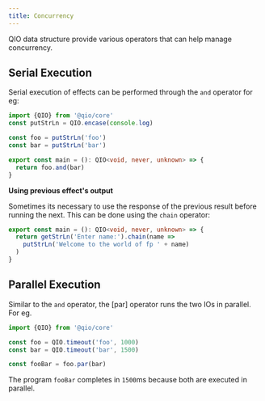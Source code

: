 ```yaml
---
title: Concurrency
---
```


QIO data structure provide various operators that can help manage concurrency.

## Serial Execution

Serial execution of effects can be performed through the `and` operator for eg:

```ts
import {QIO} from '@qio/core'
const putStrLn = QIO.encase(console.log)

const foo = putStrLn('foo')
const bar = putStrLn('bar')

export const main = (): QIO<void, never, unknown> => {
  return foo.and(bar)
}
```

**Using previous effect's output**

Sometimes its necessary to use the response of the previous result before running the next. This can be done using the `chain` operator:

```ts
export const main = (): QIO<void, never, unknown> => {
  return getStrLn('Enter name:').chain(name =>
    putStrLn('Welcome to the world of fp ' + name)
  )
}
```

## Parallel Execution

Similar to the `and` operator, the [par] operator runs the two IOs in parallel. For eg.

```ts
import {QIO} from '@qio/core'

const foo = QIO.timeout('foo', 1000)
const bar = QIO.timeout('bar', 1500)

const fooBar = foo.par(bar)
```

The program `fooBar` completes in `1500`ms because both are executed in parallel.
